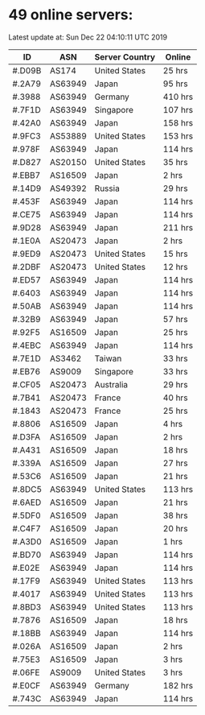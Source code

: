 # 49 online servers:

Latest update at: Sun Dec 22 04:10:11 UTC 2019

| ID | ASN | Server Country | Online |
| -- | --- | -------------- | ------ |
| #.D09B | AS174 | United States | 25 hrs |
| #.2A79 | AS63949 | Japan | 95 hrs |
| #.3988 | AS63949 | Germany | 410 hrs |
| #.7F1D | AS63949 | Singapore | 107 hrs |
| #.42A0 | AS63949 | Japan | 158 hrs |
| #.9FC3 | AS53889 | United States | 153 hrs |
| #.978F | AS63949 | Japan | 114 hrs |
| #.D827 | AS20150 | United States | 35 hrs |
| #.EBB7 | AS16509 | Japan | 2 hrs |
| #.14D9 | AS49392 | Russia | 29 hrs |
| #.453F | AS63949 | Japan | 114 hrs |
| #.CE75 | AS63949 | Japan | 114 hrs |
| #.9D28 | AS63949 | Japan | 211 hrs |
| #.1E0A | AS20473 | Japan | 2 hrs |
| #.9ED9 | AS20473 | United States | 15 hrs |
| #.2DBF | AS20473 | United States | 12 hrs |
| #.ED57 | AS63949 | Japan | 114 hrs |
| #.6403 | AS63949 | Japan | 114 hrs |
| #.50AB | AS63949 | Japan | 114 hrs |
| #.32B9 | AS63949 | Japan | 57 hrs |
| #.92F5 | AS16509 | Japan | 25 hrs |
| #.4EBC | AS63949 | Japan | 114 hrs |
| #.7E1D | AS3462 | Taiwan | 33 hrs |
| #.EB76 | AS9009 | Singapore | 33 hrs |
| #.CF05 | AS20473 | Australia | 29 hrs |
| #.7B41 | AS20473 | France | 40 hrs |
| #.1843 | AS20473 | France | 25 hrs |
| #.8806 | AS16509 | Japan | 4 hrs |
| #.D3FA | AS16509 | Japan | 2 hrs |
| #.A431 | AS16509 | Japan | 18 hrs |
| #.339A | AS16509 | Japan | 27 hrs |
| #.53C6 | AS16509 | Japan | 21 hrs |
| #.8DC5 | AS63949 | United States | 113 hrs |
| #.6AED | AS16509 | Japan | 21 hrs |
| #.5DF0 | AS16509 | Japan | 38 hrs |
| #.C4F7 | AS16509 | Japan | 20 hrs |
| #.A3D0 | AS16509 | Japan | 1 hrs |
| #.BD70 | AS63949 | Japan | 114 hrs |
| #.E02E | AS63949 | Japan | 114 hrs |
| #.17F9 | AS63949 | United States | 113 hrs |
| #.4017 | AS63949 | United States | 113 hrs |
| #.8BD3 | AS63949 | United States | 113 hrs |
| #.7876 | AS16509 | Japan | 18 hrs |
| #.18BB | AS63949 | Japan | 114 hrs |
| #.026A | AS16509 | Japan | 2 hrs |
| #.75E3 | AS16509 | Japan | 3 hrs |
| #.06FE | AS9009 | United States | 3 hrs |
| #.E0CF | AS63949 | Germany | 182 hrs |
| #.743C | AS63949 | Japan | 114 hrs |

